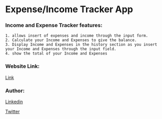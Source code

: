 # Expense/Income Tracker App

### Income and Expense Tracker features:
```
1. allows insert of expenses and income through the input form.
2. Calculate your Income and Expenses to give the balance.
3. Display Income and Expenses in the history section as you insert your Income and Expenses through the input field.
4. show the total of your Income and Expenses  
```
### Website Link:
[Link](https://exchange-rate123.netlify.app/)

### Author:
[Linkedin](https://www.linkedin.com/in/joseph-uzuegbu-2398001a5/)

[Twitter](https://twitter.com/JosephUzuegbu)